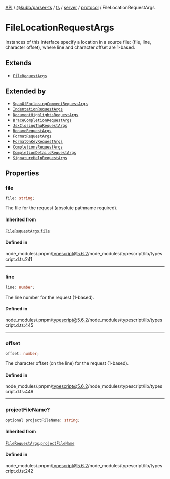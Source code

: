 [API](../../../../../../../../../packages.md) / [@kubb/parser-ts](../../../../../../../index.md) / [ts](../../../../../index.md) / [server](../../../index.md) / [protocol](../index.md) / FileLocationRequestArgs

# FileLocationRequestArgs

Instances of this interface specify a location in a source file:
(file, line, character offset), where line and character offset are 1-based.

## Extends

- [`FileRequestArgs`](FileRequestArgs.md)

## Extended by

- [`SpanOfEnclosingCommentRequestArgs`](SpanOfEnclosingCommentRequestArgs.md)
- [`IndentationRequestArgs`](IndentationRequestArgs.md)
- [`DocumentHighlightsRequestArgs`](DocumentHighlightsRequestArgs.md)
- [`BraceCompletionRequestArgs`](BraceCompletionRequestArgs.md)
- [`JsxClosingTagRequestArgs`](JsxClosingTagRequestArgs.md)
- [`RenameRequestArgs`](RenameRequestArgs.md)
- [`FormatRequestArgs`](FormatRequestArgs.md)
- [`FormatOnKeyRequestArgs`](FormatOnKeyRequestArgs.md)
- [`CompletionsRequestArgs`](CompletionsRequestArgs.md)
- [`CompletionDetailsRequestArgs`](CompletionDetailsRequestArgs.md)
- [`SignatureHelpRequestArgs`](SignatureHelpRequestArgs.md)

## Properties

### file

```ts
file: string;
```

The file for the request (absolute pathname required).

#### Inherited from

[`FileRequestArgs`](FileRequestArgs.md).[`file`](FileRequestArgs.md#file)

#### Defined in

node\_modules/.pnpm/typescript@5.6.2/node\_modules/typescript/lib/typescript.d.ts:241

***

### line

```ts
line: number;
```

The line number for the request (1-based).

#### Defined in

node\_modules/.pnpm/typescript@5.6.2/node\_modules/typescript/lib/typescript.d.ts:445

***

### offset

```ts
offset: number;
```

The character offset (on the line) for the request (1-based).

#### Defined in

node\_modules/.pnpm/typescript@5.6.2/node\_modules/typescript/lib/typescript.d.ts:449

***

### projectFileName?

```ts
optional projectFileName: string;
```

#### Inherited from

[`FileRequestArgs`](FileRequestArgs.md).[`projectFileName`](FileRequestArgs.md#projectfilename)

#### Defined in

node\_modules/.pnpm/typescript@5.6.2/node\_modules/typescript/lib/typescript.d.ts:242
